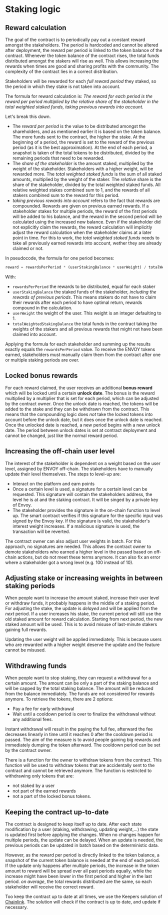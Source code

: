# Staking logic

## Reward calculation

The goal of the contract is to periodically pay out a constant reward amongst the stakeholders. The period is hardcoded and cannot be altered after deployment, the reward per period is linked to the token balance of the contract. Whenever the token balance of the contract rises, the total funds distributed amongst the stakers will rise as well. This allows increasing the rewards when times are good and sharing profits with the community. The complexity of the contract lies in a correct distribution.

Stakeholders will be rewarded for each *full reward period* they staked, so the period in which they stake is not taken into account.

The formula for reward calculation is:
*The reward for each period is the reward per period multiplied by the relative share of the stakeholder in the total weighted staked funds, taking previous rewards into account.*

Let's break this down.

* The *reward per period* is the value to be distributed amongst the shareholders, and as mentioned earlier it is based on the token balance. The more funds sent to the contract, the higher the stake. At the beginning of a period, the reward is set to the reward of the previous period (as it is the best approximation). At the end of each period, a snapshot is taken of the total tokens to be distributed, divided by the remaining periods that need to be rewarded.
* The *share of the stakeholder* is the amount staked, multiplied by the weight of the stakeholder. Stakeholders with a higher weight, will be rewarded more. The *total weighted staked funds* is the sum of all staked amounts, multiplied by the weight of the staker. The *relative* share is the share of the stakeholder, divided by the total weighted staked funds. All relative weighted stakes combined sum to 1, and the rewards of all stakers combined sum to the reward for this period.
* *taking previous rewards into account* refers to the fact that rewards are compounded. Rewards are given on previous earned rewards. If a stakeholder stakes for multiple periods, the reward of the first periods will be added to his balance, and the reward in the second period will be calculated using the increased new balance. Even if the stakeholder did not explicitly claim the rewards, the reward calculation will implicitly adjust the reward calculation when the stakeholder claims at a later point in time. For this to work, the *total weighted staked funds* needs to take all previously earned rewards into account, wether they are already claimed or not.

In pseudocode, the formula for one period becomes:

``` javascript
reward = rewardsPerPeriod * (userStakingBalance * userWeight) / totalWeightedStakingBalance
```

With:

* `rewardsPerPeriod` the rewards to be distributed, equal for each staker
* `userStakingBalance` the staked funds of the stakeholder, *including the rewards of previous periods*. This means stakers do not have to claim their rewards after each period to have optimal return, rewards compound in the calculation.
* `userWeight` the weight of the user. This weight is an integer defaulting to 1.
* `totalWeightedStakingBalance` the total funds in the contract taking the weights of the stakers and all previous rewards that might not have been claimed into account.

Applying the formula for each stakeholder and summing up the results exactly equals the `rewardsPerPeriod` value.
To receive the ENVOY tokens earned, stakeholders must manually claim them from the contract after one or multiple staking periods are over.

## Locked bonus rewards

For each reward claimed, the user receives an additional **bonus reward** which will be locked until a certain **unlock date**. The bonus is the reward multiplied by a multiplier that is set for each period, which can be adjusted by the contract owner. Once the unlock date is reached, the tokens will be added to the stake and they can be withdrawn from the contract. This means that the compounding logic does *not* take the locked tokens into account before the unlock date, but it does once the unlock date is reached. Once the unlocked date is reached, a new period begins with a new unlock date. The period between unlock dates is set at contract deployment and cannot be changed, just like the normal reward period.

## Increasing the off-chain user level

The interest of the stakeholder is dependent on a weight based on the user level, assigned by ENVOY off-chain. The stakeholders have to manually update their level themselves. The steps to level-up are:

* Interact on the platform and earn points
* Once a certain level is used, a signature for a certain level can be requested. This signature will contain the stakeholders address, the level he is at and the staking contract. It will be singed by a private key of Envoy.
* The stakeholder provides the signature in the on-chain function to level up. The smart contract verifies if this signature for the specific input was signed by the Envoy key. If the signature is valid, the stakeholder's interest weight increases. If a malicious signature is used, the transaction will be reverted.

The contract owner can also adjust user weights in batch. For this approach, no signatures are needed. This allows the contract owner to demote stakeholders who earned a higher level in the passed based on off-chain actions, but do not meet these terms anymore. It can also fix an error where a stakeholder got a wrong level (e.g. 100 instead of 10).

## Adjusting stake or increasing weights in between staking periods

When people want to increase the amount staked, increase their user level or withdraw funds, it probably happens in the middle of a staking period. For adjusting the stake, the update is *delayed* and will be applied from the *next* period. If a user increases his stake, the current period will still use the old staked amount for reward calculation. Starting from next period, the new staked amount will be used. This is to avoid misuse of last-minute stakers gaining full rewards.

Updating the user weight will be applied immediately. This is because users who are rewarded with a higher weight deserve the update and the feature cannot be misused.

## Withdrawing funds

When people want to stop staking, they can request a withdrawal for a certain amount. The amount can be only a part of the staking balance and will be capped by the total staking balance. The amount will be reduced from the balance immediately. The funds are not considered for rewards anymore. To retrieve the tokens, there are 2 options:

* Pay a fee for early withdrawal
* Wait until a cooldown period is over to finalize the withdrawal without any additional fees.

Instant withdrawal will result in the paying the full fee, afterward the fee decreases linearly in time until it reaches 0 after the cooldown period is passed. The aim of the measure is to avoid people gaining big rewards and immediately dumping the token afterward. The cooldown period can be set by the contract owner.

There is a function for the owner to withdraw tokens from the contract. This function will be used to withdraw tokens that are accidentally sent to the contract and cannot be retrieved anymore. The function is restricted to withdrawing only tokens that are:

* not staked by a user
* not part of the earned rewards
* not a part of the locked bonus tokens.

## Keeping the contract up-to-date

The contract is designed to keep itself up to date. After each state modification by a user (staking, withdrawing, updating weight,...) the state is updated first before applying the changes. When no changes happen for multiple periods, the update can be delayed. When an update is needed, the previous periods can be updated in batch based on the deterministic data.

 However, as the reward per period is directly linked to the token balance, a snapshot of the current token balance is needed at the end of each period. If the update only happens after multiple periods, the increase in the token amount to reward will be spread over all past periods equally, while the increase might have been lower in the first period and higher in the last period. *on average*, the total rewards distributed are the same, so each stakeholder will receive the correct reward.

 Too keep the contract up to date at all times, we use the Keepers solution of [Chainlink](https://docs.chain.link/docs/chainlink-keepers/introduction/). The solution will check if the contract is up to date, and update if necessary.
